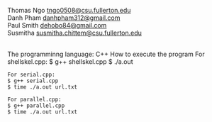 Thomas Ngo  tngo0508@csu.fullerton.edu <br />
Danh Pham   danhpham312@gmail.com <br />
Paul Smith  dehobo84@gmail.com <br />
Susmitha    susmitha.chittem@csu.fullerton.edu <br /> <br />

The programminng language: C++
How to execute the program
    For shellskel.cpp:
    $ g++ shellskel.cpp
    $ ./a.out 

    For serial.cpp:
    $ g++ serial.cpp
    $ time ./a.out url.txt

    For parallel.cpp:
    $ g++ parallel.cpp
    $ time ./a.out url.txt
